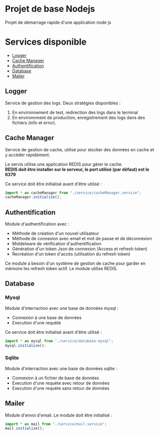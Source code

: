 # Projet de base Nodejs
Projet de démarrage rapide d'une application node js

# Services disponible
* [Logger](#Logger)
* [Cache Manager](#Cache-Manager)
* [Authentification](#Authentification)
* [Database](#Database)
* [Mailer](#Mailer)

## Logger
Service de gestion des logs.
Deux stratégies disponibles :
 1. En environnement de test, redirection des logs dans le terminal
 2. En environnment de production, enregistrement des logs dans des fichiers (info et error).

## Cache Manager
Service de gestion de cache, utilisé pour stocker des données en cache et y accèder rapidement.

Le servis utilise une application REDIS pour gérer le cache.  
**REDIS doit être installer sur le serveur, le port utilisé (par défaut) est le 6379**

Ce service doit être initialisé avant d'être utilisé :
``` typescript
import * as cacheManager from "./service/cacheManager.service";
cacheManager.initialize();
```

## Authentification
Module d'authentification avec :
  * Méthode de création d'un nouvel utilisateur
  * Méthode de connexion avec email et mot de passe et de déconnexion
  * Middelware de vérification d'authentification
  * Génération d'un token Json de connexion (Access et refresh token)
  * Recréation d'un token d'accès (utilisation du refresh token)

Ce module a besoin d'un système de gestion de cache pour garder en mémoire les refresh token actif. Le module utilise REDIS.
## Database
### Mysql
Module d'interraction avec une base de données mysql :
 * Connexion à une base de données
 * Execution d'une requète

Ce service doit être initialisé avant d'être utilisé :
``` typescript
import * as mysql from "./service/database-mysql";
mysql.initialize();
```

### Sqlite
Module d'interraction avec une base de données sqlite :
 * Connexion à un fichier de base de données
 * Execution d'une requète avec retour de données
 * Execution d'une requète sans retour de données

## Mailer
Module d'envoi d'email.
Le module doit être initialisé :
``` typescript
import * as mail from "./service/mail.service";
mail.initialize();
```
